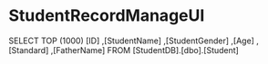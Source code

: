 # StudentRecordManageUI
SELECT TOP (1000) [ID]
      ,[StudentName]
      ,[StudentGender]
      ,[Age]
      ,[Standard]
      ,[FatherName]
  FROM [StudentDB].[dbo].[Student]
